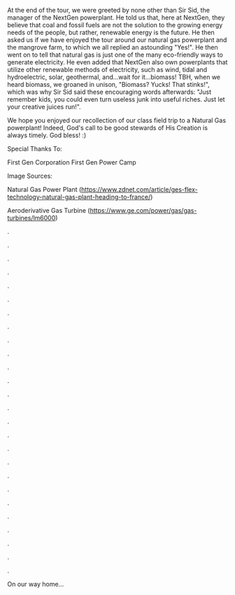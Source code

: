 At the end of the tour, we were greeted by none other than Sir Sid, the manager of the NextGen powerplant. He told us that, here at NextGen, they believe that coal and fossil fuels are not the solution to the growing energy needs of the people, but rather, renewable energy is the future. He then asked us if we have enjoyed the tour around our natural gas powerplant and the mangrove farm, to which we all replied an astounding "Yes!". He then went on to tell that natural gas is just one of the many eco-friendly ways to generate electricity. He even added that NextGen also own powerplants that utilize other renewable methods of electricity, such as wind, tidal and hydroelectric, solar, geothermal, and...wait for it...biomass! TBH, when we heard biomass, we groaned in unison, "Biomass? Yucks! That stinks!", which was why Sir Sid said these encouraging words afterwards: "Just remember kids, you could even turn useless junk into useful riches. Just let your creative juices run!".

We hope you enjoyed our recollection of our class field trip to a Natural Gas powerplant! Indeed, God's call to be good stewards of His Creation is always timely. God bless! :)

Special Thanks To:

First Gen Corporation First Gen Power Camp

Image Sources:

Natural Gas Power Plant (https://www.zdnet.com/article/ges-flex-technology-natural-gas-plant-heading-to-france/)

Aeroderivative Gas Turbine (https://www.ge.com/power/gas/gas-turbines/lm6000)


.

.

.

.

.

.

.

.

.

.

.

.

.

.

.

.

.

.

.

.

.

.

.

.

.

.

On our way home...